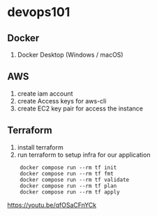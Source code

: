 # devops101

## Docker
1. Docker Desktop (Windows / macOS)
## AWS
1. create iam account
2. create Access keys for aws-cli
3. create EC2 key pair for access the instance
## Terraform
1. install terraform
2. run terraform to setup infra for our application

```
    docker compose run --rm tf init
    docker compose run --rm tf fmt
    docker compose run --rm tf validate
    docker compose run --rm tf plan
    docker compose run --rm tf apply
```

https://youtu.be/qfOSaCFnYCk